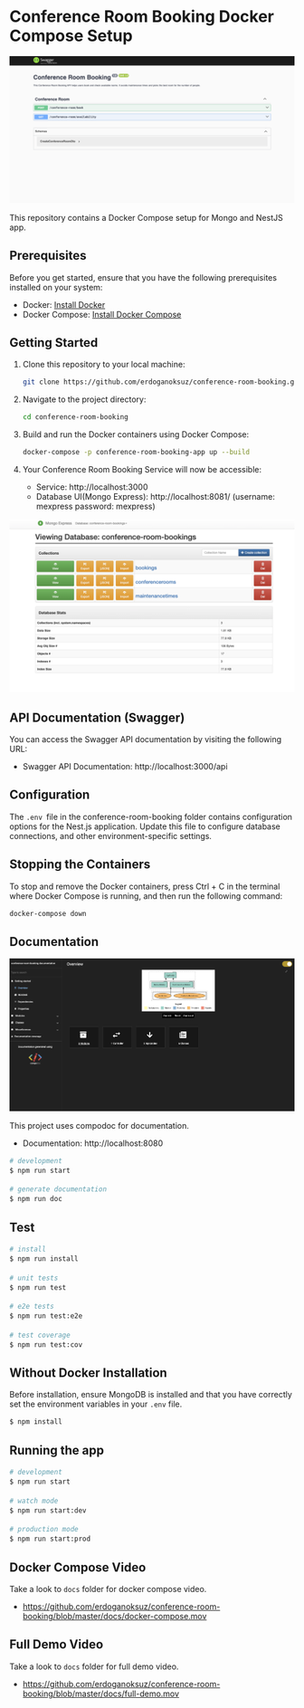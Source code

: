 # Conference Room Booking Docker Compose Setup

![alt text](/docs//swagger.png 'Title')

This repository contains a Docker Compose setup for Mongo and NestJS app.

## Prerequisites

Before you get started, ensure that you have the following prerequisites installed on your system:

- Docker: [Install Docker](https://docs.docker.com/get-docker/)
- Docker Compose: [Install Docker Compose](https://docs.docker.com/compose/install/)

## Getting Started

1. Clone this repository to your local machine:

   ```bash
   git clone https://github.com/erdoganoksuz/conference-room-booking.git
   ```

2. Navigate to the project directory:

   ```bash
   cd conference-room-booking
   ```

3. Build and run the Docker containers using Docker Compose:
   ```bash
   docker-compose -p conference-room-booking-app up --build
   ```
4. Your Conference Room Booking Service will now be accessible:
   - Service: http://localhost:3000
   - Database UI(Mongo Express): http://localhost:8081/
     (username: mexpress password: mexpress)

![alt text](/docs//mongo-express.png 'Title')

## API Documentation (Swagger)

You can access the Swagger API documentation by visiting the following URL:

- Swagger API Documentation: http://localhost:3000/api

## Configuration

The `.env `file in the conference-room-booking folder contains configuration options for the Nest.js application. Update this file to configure database connections, and other environment-specific settings.

## Stopping the Containers

To stop and remove the Docker containers, press Ctrl + C in the terminal where Docker Compose is running, and then run the following command:

```bash
docker-compose down
```

## Documentation

![alt text](/docs//documentation.png 'Title')

This project uses compodoc for documentation.

- Documentation: http://localhost:8080

```bash
# development
$ npm run start

# generate documentation
$ npm run doc
```

## Test

```bash
# install
$ npm run install

# unit tests
$ npm run test

# e2e tests
$ npm run test:e2e

# test coverage
$ npm run test:cov
```

## Without Docker Installation

Before installation, ensure MongoDB is installed and that you have correctly set the environment variables in your `.env` file.

```bash
$ npm install
```

## Running the app

```bash
# development
$ npm run start

# watch mode
$ npm run start:dev

# production mode
$ npm run start:prod
```

## Docker Compose Video

Take a look to `docs` folder for docker compose video.

- https://github.com/erdoganoksuz/conference-room-booking/blob/master/docs/docker-compose.mov

## Full Demo Video

Take a look to `docs` folder for full demo video.

- https://github.com/erdoganoksuz/conference-room-booking/blob/master/docs/full-demo.mov
